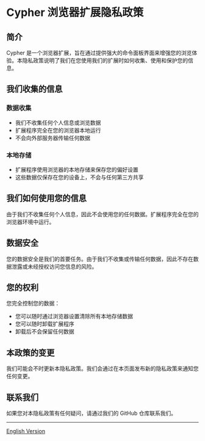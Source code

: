 # Cypher 浏览器扩展隐私政策

## 简介

Cypher 是一个浏览器扩展，旨在通过提供强大的命令面板界面来增强您的浏览体验。本隐私政策说明了我们在您使用我们的扩展时如何收集、使用和保护您的信息。

## 我们收集的信息

### 数据收集
- 我们不收集任何个人信息或浏览数据
- 扩展程序完全在您的浏览器本地运行
- 不会向外部服务器传输任何数据

### 本地存储
- 扩展程序使用浏览器的本地存储来保存您的偏好设置
- 这些数据仅保存在您的设备上，不会与任何第三方共享

## 我们如何使用您的信息

由于我们不收集任何个人信息，因此不会使用您的任何数据。扩展程序完全在您的浏览器环境中运行。

## 数据安全

您的数据安全是我们的首要任务。由于我们不收集或传输任何数据，因此不存在数据泄露或未经授权访问您信息的风险。

## 您的权利

您完全控制您的数据：
- 您可以随时通过浏览器设置清除所有本地存储数据
- 您可以随时卸载扩展程序
- 卸载后不会保留任何数据

## 本政策的变更

我们可能会不时更新本隐私政策。我们会通过在本页面发布新的隐私政策来通知您任何变更。

## 联系我们

如果您对本隐私政策有任何疑问，请通过我们的 GitHub 仓库联系我们。

---

[English Version](privacy-policy.md)
